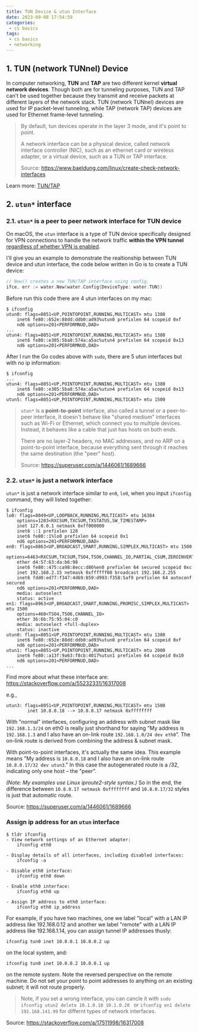 ```yaml
---
title: TUN Device & utun Interface
date: 2023-09-08 17:54:59
categories:
 - cs basics
tags:
 - cs basics
 - networking
---
```


## 1. TUN (network TUNnel) Device

In computer networking, **TUN** and **TAP** are two different kernel **virtual network devices**. Though both are for tunneling purposes, TUN and TAP can't be used together because they transmit and receive packets at different layers of the network stack. TUN (network TUNnel) devices are used for IP packet-level tunneling, while TAP (network TAP) devices are used for Ethernet frame-level tunneling.

> By default, tun devices operate in the layer 3 mode, and it's point to point. 
>
> A network interface can be a physical device, called network interface controller (NIC), such as an ethernet card or wireless adapter, or a virtual device, such as a TUN or TAP interface. 
>
> Source: https://www.baeldung.com/linux/create-check-network-interfaces

Learn more: [TUN/TAP](https://en.wikipedia.org/wiki/TUN/TAP)

## 2. `utun*` interface

### 2.1. `utun*` is a peer to peer network interface for TUN device

On macOS, the `utun` interface is a type of TUN device specifically designed for VPN connections to handle the network traffic **within the VPN tunnel** [regardless of whether VPN is enabled](https://apple.stackexchange.com/questions/310220/who-creates-utun0-adapter). 

I'll give you an example to demonstrate the realtionship between TUN device and utun interface, the code below written in Go is to create a TUN device:

```go
// New() creates a new TUN/TAP interface using config.
ifce, err := water.New(water.Config{DeviceType: water.TUN})
```

Before run this code there are 4 utun interfaces on my mac:

```shell
$ ifconfig
utun0: flags=8051<UP,POINTOPOINT,RUNNING,MULTICAST> mtu 1380
	inet6 fe80::652e:88dd:ddb0:ad93%utun0 prefixlen 64 scopeid 0xf 
	nd6 options=201<PERFORMNUD,DAD>
...
utun4: flags=8051<UP,POINTOPOINT,RUNNING,MULTICAST> mtu 1380
	inet6 fe80::e305:5ba8:574a:a5ac%utun4 prefixlen 64 scopeid 0x13 
	nd6 options=201<PERFORMNUD,DAD>
```

After I run the Go codes above with `sudo`, there are 5 utun interfaces but with no ip information:

```shell
$ ifconfig
...
utun4: flags=8051<UP,POINTOPOINT,RUNNING,MULTICAST> mtu 1380
	inet6 fe80::e305:5ba8:574a:a5ac%utun4 prefixlen 64 scopeid 0x13 
	nd6 options=201<PERFORMNUD,DAD>
utun5: flags=8051<UP,POINTOPOINT,RUNNING,MULTICAST> mtu 1500
```

> `utun*` is a **point-to-point** interface, also called a tunnel or a peer-to-peer interface, It doesn't behave like "shared medium" interfaces such as Wi-Fi or Ethernet, which connect you to multiple devices. Instead, it behaves like a cable that just has hosts on both ends. 
>
> There are no layer-2 headers, no MAC addresses, and no ARP on a point-to-point interface, because everything sent through it reaches the same destination (the "peer" host).
>
> Source: https://superuser.com/a/1446061/1689666

### 2.2. `utun*` is just a network interface

`utun*` is just a network interface similar to `en0`, `lo0`, when you input `ifconfig` command, they will listed together:

```shell
$ ifconfig     
lo0: flags=8049<UP,LOOPBACK,RUNNING,MULTICAST> mtu 16384
	options=1203<RXCSUM,TXCSUM,TXSTATUS,SW_TIMESTAMP>
	inet 127.0.0.1 netmask 0xff000000 
	inet6 ::1 prefixlen 128 
	inet6 fe80::1%lo0 prefixlen 64 scopeid 0x1 
	nd6 options=201<PERFORMNUD,DAD>
en0: flags=8863<UP,BROADCAST,SMART,RUNNING,SIMPLEX,MULTICAST> mtu 1500
	options=6463<RXCSUM,TXCSUM,TSO4,TSO6,CHANNEL_IO,PARTIAL_CSUM,ZEROINVERT_CSUM>
	ether d4:57:63:da:b6:98 
	inet6 fe80::475:ca98:8ecc:d86%en0 prefixlen 64 secured scopeid 0xc 
	inet 192.168.2.15 netmask 0xffffff00 broadcast 192.168.2.255
	inet6 fdd0:ed77:f347:4d69:859:d993:f358:5af9 prefixlen 64 autoconf secured 
	nd6 options=201<PERFORMNUD,DAD>
	media: autoselect
	status: active
en1: flags=8963<UP,BROADCAST,SMART,RUNNING,PROMISC,SIMPLEX,MULTICAST> mtu 1500
	options=460<TSO4,TSO6,CHANNEL_IO>
	ether 36:6b:75:95:04:c0 
	media: autoselect <full-duplex>
	status: inactive
utun0: flags=8051<UP,POINTOPOINT,RUNNING,MULTICAST> mtu 1380
	inet6 fe80::652e:88dd:ddb0:ad93%utun0 prefixlen 64 scopeid 0xf 
	nd6 options=201<PERFORMNUD,DAD>
utun1: flags=8051<UP,POINTOPOINT,RUNNING,MULTICAST> mtu 2000
	inet6 fe80::a13f:9a63:f8cb:4017%utun1 prefixlen 64 scopeid 0x10 
	nd6 options=201<PERFORMNUD,DAD>
...
```

Find more about what these interface are: https://stackoverflow.com/a/55232331/16317008

e.g.,

```shell
utun3: flags=8051<UP,POINTOPOINT,RUNNING,MULTICAST> mtu 1500
        inet 10.8.0.18 --> 10.8.0.17 netmask 0xffffffff
```

With "normal" interfaces, configuring an address with subnet mask like `192.168.1.3/24` on eth0 is really just shorthand for saying "My address is `192.168.1.3` and I also have an on-link route `192.168.1.0/24 dev eth0`". The on-link route is derived from combining the address & subnet mask.

With point-to-point interfaces, it's actually the same idea. This example means "My address is `10.8.0.18` and I also have an on-link route `10.8.0.17/32 dev utun3`." In this case the autogenerated route is a /32, indicating only one host – the "peer".

*(Note: My examples use Linux iproute2-style syntax.)* So in the end, the difference between `10.8.0.17 netmask 0xffffffff` and `10.8.0.17/32` styles is just that automatic route. 

Source: https://superuser.com/a/1446061/1689666

### Assign ip address for an `utun` interface

```shell
$ tldr ifconfig
- View network settings of an Ethernet adapter:
    ifconfig eth0

- Display details of all interfaces, including disabled interfaces:
    ifconfig -a

- Disable eth0 interface:
    ifconfig eth0 down

- Enable eth0 interface:
    ifconfig eth0 up

- Assign IP address to eth0 interface:
    ifconfig eth0 ip_address
```

For example, if you have two machines, one we label "local" with a LAN IP address like 192.168.0.12 and another we label "remote" with a LAN IP address like 192.168.1.14, you can assign tunnel IP addresses thusly:

```shell
ifconfig tun0 inet 10.0.0.1 10.0.0.2 up
```

on the local system, and:

```shell
ifconfig tun0 inet 10.0.0.2 10.0.0.1 up
```

on the remote system. Note the reversed perspective on the remote machine. Do not set your point to point addresses to anything on an existing subnet; it will not route properly.

> Note, if you set a wrong interface, you can cancle it with  `sudo ifconfig utun2 delete 10.1.0.10 10.1.0.20 ` or `ifconfig en1 delete 192.168.141.99` for differnt types of network interfaces.

Source: https://stackoverflow.com/a/17511998/16317008